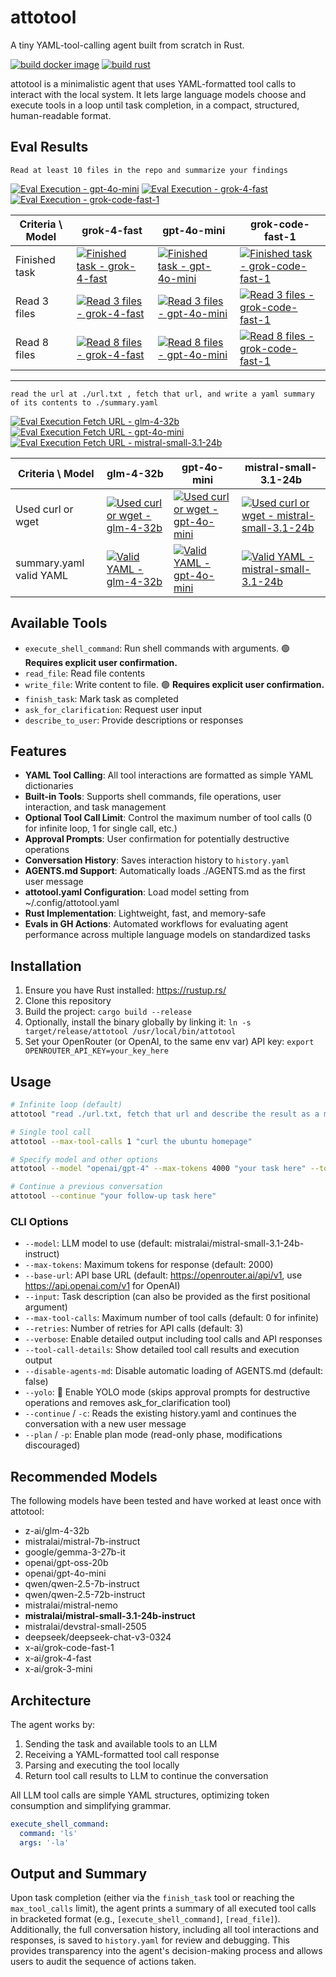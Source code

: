 # attotool

A tiny YAML-tool-calling agent built from scratch in Rust.

[![build docker image](https://github.com/tbarron-xyz/attotool/actions/workflows/build-docker.yml/badge.svg)](https://github.com/tbarron-xyz/attotool/actions/workflows/build-docker.yml)
[![build rust](https://github.com/tbarron-xyz/attotool/actions/workflows/ci-build.yml/badge.svg)](https://github.com/tbarron-xyz/attotool/actions/workflows/ci-build.yml)

attotool is a minimalistic agent that uses YAML-formatted tool calls to interact with the local system. It lets large language models choose and execute tools in a loop until task completion, in a compact, structured, human-readable format.

## Eval Results

`Read at least 10 files in the repo and summarize your findings`

[![Eval Execution - gpt-4o-mini](https://github.com/tbarron-xyz/attotool/actions/workflows/eval-execution-gpt-4o-mini.yml/badge.svg)](https://github.com/tbarron-xyz/attotool/actions/workflows/eval-execution-gpt-4o-mini.yml)
[![Eval Execution - grok-4-fast](https://github.com/tbarron-xyz/attotool/actions/workflows/eval-execution-grok-4-fast.yml/badge.svg)](https://github.com/tbarron-xyz/attotool/actions/workflows/eval-execution-grok-4-fast.yml)
[![Eval Execution - grok-code-fast-1](https://github.com/tbarron-xyz/attotool/actions/workflows/eval-execution-grok-code-fast-1.yml/badge.svg)](https://github.com/tbarron-xyz/attotool/actions/workflows/eval-execution-grok-code-fast-1.yml)

| Criteria \ Model | grok-4-fast | gpt-4o-mini | grok-code-fast-1 |
|------------------|-------------|-------------|------------------|
| Finished task | [![Finished task - grok-4-fast](https://github.com/tbarron-xyz/attotool/actions/workflows/eval-finished-task-grok-4-fast.yml/badge.svg)](https://github.com/tbarron-xyz/attotool/actions/workflows/eval-finished-task-grok-4-fast.yml) | [![Finished task - gpt-4o-mini](https://github.com/tbarron-xyz/attotool/actions/workflows/eval-finished-task-gpt-4o-mini.yml/badge.svg)](https://github.com/tbarron-xyz/attotool/actions/workflows/eval-finished-task-gpt-4o-mini.yml) | [![Finished task - grok-code-fast-1](https://github.com/tbarron-xyz/attotool/actions/workflows/eval-finished-task-grok-code-fast-1.yml/badge.svg)](https://github.com/tbarron-xyz/attotool/actions/workflows/eval-finished-task-grok-code-fast-1.yml) |
| Read 3 files | [![Read 3 files - grok-4-fast](https://github.com/tbarron-xyz/attotool/actions/workflows/eval-read-3-files-grok-4-fast.yml/badge.svg)](https://github.com/tbarron-xyz/attotool/actions/workflows/eval-read-3-files-grok-4-fast.yml) | [![Read 3 files - gpt-4o-mini](https://github.com/tbarron-xyz/attotool/actions/workflows/eval-read-3-files-gpt-4o-mini.yml/badge.svg)](https://github.com/tbarron-xyz/attotool/actions/workflows/eval-read-3-files-gpt-4o-mini.yml) | [![Read 3 files - grok-code-fast-1](https://github.com/tbarron-xyz/attotool/actions/workflows/eval-read-3-files-grok-code-fast-1.yml/badge.svg)](https://github.com/tbarron-xyz/attotool/actions/workflows/eval-read-3-files-grok-code-fast-1.yml) |
| Read 8 files | [![Read 8 files - grok-4-fast](https://github.com/tbarron-xyz/attotool/actions/workflows/eval-read-8-files-grok-4-fast.yml/badge.svg)](https://github.com/tbarron-xyz/attotool/actions/workflows/eval-read-8-files-grok-4-fast.yml) | [![Read 8 files - gpt-4o-mini](https://github.com/tbarron-xyz/attotool/actions/workflows/eval-read-8-files-gpt-4o-mini.yml/badge.svg)](https://github.com/tbarron-xyz/attotool/actions/workflows/eval-read-8-files-gpt-4o-mini.yml) | [![Read 8 files - grok-code-fast-1](https://github.com/tbarron-xyz/attotool/actions/workflows/eval-read-8-files-grok-code-fast-1.yml/badge.svg)](https://github.com/tbarron-xyz/attotool/actions/workflows/eval-read-8-files-grok-code-fast-1.yml) |

---

`read the url at ./url.txt , fetch that url, and write a yaml summary of its contents to ./summary.yaml`

[![Eval Execution Fetch URL - glm-4-32b](https://github.com/tbarron-xyz/attotool/actions/workflows/eval-execution-fetch-url-glm-4-32b.yml/badge.svg)](https://github.com/tbarron-xyz/attotool/actions/workflows/eval-execution-fetch-url-glm-4-32b.yml)
[![Eval Execution Fetch URL - gpt-4o-mini](https://github.com/tbarron-xyz/attotool/actions/workflows/eval-execution-fetch-url-gpt-4o-mini.yml/badge.svg)](https://github.com/tbarron-xyz/attotool/actions/workflows/eval-execution-fetch-url-gpt-4o-mini.yml)
[![Eval Execution Fetch URL - mistral-small-3.1-24b](https://github.com/tbarron-xyz/attotool/actions/workflows/eval-execution-fetch-url-mistral-small-3.1-24b.yml/badge.svg)](https://github.com/tbarron-xyz/attotool/actions/workflows/eval-execution-fetch-url-mistral-small-3.1-24b.yml)

| Criteria \ Model | glm-4-32b | gpt-4o-mini | mistral-small-3.1-24b |
|------------------|-----------|-------------|-----------------------|
| Used curl or wget | [![Used curl or wget - glm-4-32b](https://github.com/tbarron-xyz/attotool/actions/workflows/eval-used-curl-wget-glm-4-32b.yml/badge.svg)](https://github.com/tbarron-xyz/attotool/actions/workflows/eval-used-curl-wget-glm-4-32b.yml) | [![Used curl or wget - gpt-4o-mini](https://github.com/tbarron-xyz/attotool/actions/workflows/eval-used-curl-wget-gpt-4o-mini.yml/badge.svg)](https://github.com/tbarron-xyz/attotool/actions/workflows/eval-used-curl-wget-gpt-4o-mini.yml) | [![Used curl or wget - mistral-small-3.1-24b](https://github.com/tbarron-xyz/attotool/actions/workflows/eval-used-curl-wget-mistral-small-3.1-24b.yml/badge.svg)](https://github.com/tbarron-xyz/attotool/actions/workflows/eval-used-curl-wget-mistral-small-3.1-24b.yml) |
| summary.yaml valid YAML | [![Valid YAML - glm-4-32b](https://github.com/tbarron-xyz/attotool/actions/workflows/eval-valid-yaml-glm-4-32b.yml/badge.svg)](https://github.com/tbarron-xyz/attotool/actions/workflows/eval-valid-yaml-glm-4-32b.yml) | [![Valid YAML - gpt-4o-mini](https://github.com/tbarron-xyz/attotool/actions/workflows/eval-valid-yaml-gpt-4o-mini.yml/badge.svg)](https://github.com/tbarron-xyz/attotool/actions/workflows/eval-valid-yaml-gpt-4o-mini.yml) | [![Valid YAML - mistral-small-3.1-24b](https://github.com/tbarron-xyz/attotool/actions/workflows/eval-valid-yaml-mistral-small-3.1-24b.yml/badge.svg)](https://github.com/tbarron-xyz/attotool/actions/workflows/eval-valid-yaml-mistral-small-3.1-24b.yml) |

## Available Tools

- `execute_shell_command`: Run shell commands with arguments. 🟢 **Requires explicit user confirmation.**
- `read_file`: Read file contents
- `write_file`: Write content to file. 🟢 **Requires explicit user confirmation.**
- `finish_task`: Mark task as completed
- `ask_for_clarification`: Request user input
- `describe_to_user`: Provide descriptions or responses

## Features

- **YAML Tool Calling**: All tool interactions are formatted as simple YAML dictionaries
- **Built-in Tools**: Supports shell commands, file operations, user interaction, and task management
- **Optional Tool Call Limit**: Control the maximum number of tool calls (0 for infinite loop, 1 for single call, etc.)
- **Approval Prompts**: User confirmation for potentially destructive operations
- **Conversation History**: Saves interaction history to `history.yaml`
- **AGENTS.md Support**: Automatically loads ./AGENTS.md as the first user message
- **attotool.yaml Configuration**: Load model setting from ~/.config/attotool.yaml
- **Rust Implementation**: Lightweight, fast, and memory-safe
- **Evals in GH Actions**: Automated workflows for evaluating agent performance across multiple language models on standardized tasks

## Installation

1. Ensure you have Rust installed: https://rustup.rs/
2. Clone this repository
3. Build the project: `cargo build --release`
4. Optionally, install the binary globally by linking it: `ln -s target/release/attotool /usr/local/bin/attotool`
5. Set your OpenRouter (or OpenAI, to the same env var) API key: `export OPENROUTER_API_KEY=your_key_here`

## Usage

```bash
# Infinite loop (default)
attotool "read ./url.txt, fetch that url and describe the result as a markdown document"

# Single tool call
attotool --max-tool-calls 1 "curl the ubuntu homepage"

# Specify model and other options
attotool --model "openai/gpt-4" --max-tokens 4000 "your task here" --tool-call-details

# Continue a previous conversation
attotool --continue "your follow-up task here"
```

### CLI Options

- `--model`: LLM model to use (default: mistralai/mistral-small-3.1-24b-instruct)
- `--max-tokens`: Maximum tokens for response (default: 2000)
- `--base-url`: API base URL (default: https://openrouter.ai/api/v1, use https://api.openai.com/v1 for OpenAI)
- `--input`: Task description (can also be provided as the first positional argument)
- `--max-tool-calls`: Maximum number of tool calls (default: 0 for infinite)
- `--retries`: Number of retries for API calls (default: 3)
- `--verbose`: Enable detailed output including tool calls and API responses
- `--tool-call-details`: Show detailed tool call results and execution output
- `--disable-agents-md`: Disable automatic loading of AGENTS.md (default: false)
- `--yolo`: 🚩 Enable YOLO mode (skips approval prompts for destructive operations and removes ask_for_clarification tool)
- `--continue` / `-c`: Reads the existing history.yaml and continues the conversation with a new user message
- `--plan` / `-p`: Enable plan mode (read-only phase, modifications discouraged)

## Recommended Models

The following models have been tested and have worked at least once with attotool:

- z-ai/glm-4-32b
- mistralai/mistral-7b-instruct
- google/gemma-3-27b-it
- openai/gpt-oss-20b
- openai/gpt-4o-mini
- qwen/qwen-2.5-7b-instruct
- qwen/qwen-2.5-72b-instruct
- mistralai/mistral-nemo
- **mistralai/mistral-small-3.1-24b-instruct**
- mistralai/devstral-small-2505
- deepseek/deepseek-chat-v3-0324
- x-ai/grok-code-fast-1
- x-ai/grok-4-fast
- x-ai/grok-3-mini

## Architecture

The agent works by:

1. Sending the task and available tools to an LLM
2. Receiving a YAML-formatted tool call response
3. Parsing and executing the tool locally
4. Return tool call results to LLM to continue the conversation

All LLM tool calls are simple YAML structures, optimizing token consumption and simplifying grammar.

```yaml
execute_shell_command:
  command: 'ls'
  args: '-la'
```

## Output and Summary

Upon task completion (either via the `finish_task` tool or reaching the `max_tool_calls` limit), the agent prints a summary of all executed tool calls in bracketed format (e.g., `[execute_shell_command]`, `[read_file]`). Additionally, the full conversation history, including all tool interactions and responses, is saved to `history.yaml` for review and debugging. This provides transparency into the agent's decision-making process and allows users to audit the sequence of actions taken.
